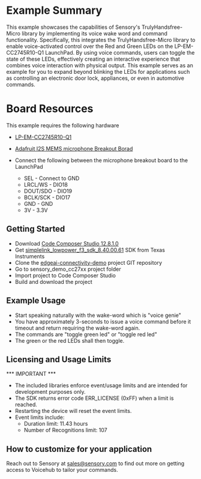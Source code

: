 # Example Summary

This example showcases the capabilities of Sensory's TrulyHandsfree-Micro library by implementing its voice wake word and command functionality.
Specifically, this integrates the TrulyHandsfree-Micro library to enable voice-activated control over the Red and Green LEDs on the 
LP-EM-CC2745R10-Q1 LaunchPad. By using voice commands, users can toggle the state of these LEDs, effectively creating an interactive experience
that combines voice interaction with physical output. This example serves as an example for you to expand beyond blinking the LEDs for 
applications such as controlling an electronic door lock, appliances, or even in automotive commands.

# Board Resources

This example requires the following hardware

- [LP-EM-CC2745R10-Q1](https://www.ti.com/tool/LP-EM-CC2745R10-Q1)
- [Adafruit I2S MEMS microphone Breakout Borad](https://www.adafruit.com/product/3421)
- Connect the following between the microphone breakout board to the LaunchPad

  - SEL - Connect to GND
  - LRCL/WS - DIO18
  - DOUT/SDO - DIO19
  - BCLK/SCK - DIO17
  - GND - GND
  - 3V  - 3.3V
 


## Getting Started

- Download [Code Composer Studio 12.8.1.0](https://www.ti.com/tool/download/CCSTUDIO/12.8.1)
- Get [simplelink_lowpower_f3_sdk_8.40.00.61](https://www.ti.com/tool/download/SIMPLELINK-LOWPOWER-F3-SDK) SDK from Texas Instruments
- Clone the [edgeai-connectivity-demo](https://github.com/TexasInstruments-Sandbox/edgeai-connectivity-demos) project GIT repository
- Go to sensory_demo_cc27xx project folder
- Import project to Code Composer Studio
- Build and download the project

## Example Usage
- Start speaking naturally with the wake-word which is "voice genie"
- You have approximately 3-seconds to issue a voice command before it timeout and return requiring the wake-word again.
- The commands are "toggle green led" or "toggle red led"
- The green or the red LEDs shall then toggle.

## Licensing and Usage Limits
*** IMPORTANT ***
- The included libraries enforce event/usage limits and are intended for development purposes only. 
- The SDK returns error code ERR_LICENSE (0xFF) when a limit is reached. 
- Restarting the device will reset the event limits. 
- Event limits include:
  - Duration limit: 11.43 hours
  - Number of Recognitions limit: 107
    
## How to customize for your application

Reach out to Sensory at [sales@sensory.com](mailto:sales@sensory.com) to find out more on getting access to Voicehub to tailor your commands.


